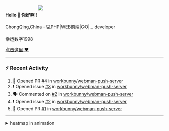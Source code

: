 
<img align="right" width="400" src="https://github-readme-stats.vercel.app/api?username=sunsgneayo&show_icons=true&text_color=24292e&bg_color=f7f4ed&hide_title=false" />


#### Hello 👋 你好啊！

ChongQing,China・💻PHP|WEB前端|GO|... developer 

幸运数字1998

[点击这里 :heart:](https://github.com/sunsgneayo)


---

### :zap: Recent Activity
<!--START_SECTION:activity-->
1. 💪 Opened PR [#4](https://github.com/workbunny/webman-push-server/pull/4) in [workbunny/webman-push-server](https://github.com/workbunny/webman-push-server)
2. ❗️ Opened issue [#3](https://github.com/workbunny/webman-push-server/issues/3) in [workbunny/webman-push-server](https://github.com/workbunny/webman-push-server)
3. 🗣 Commented on [#2](https://github.com/workbunny/webman-push-server/issues/2) in [workbunny/webman-push-server](https://github.com/workbunny/webman-push-server)
4. ❗️ Opened issue [#2](https://github.com/workbunny/webman-push-server/issues/2) in [workbunny/webman-push-server](https://github.com/workbunny/webman-push-server)
5. 💪 Opened PR [#1](https://github.com/workbunny/webman-push-server/pull/1) in [workbunny/webman-push-server](https://github.com/workbunny/webman-push-server)
<!--END_SECTION:activity-->

---


<details>
<summary> heatmap in animation</summary>

[![github contribution grid snake animation](https://raw.githubusercontent.com/sunsgneayo/sunsgneayo/input/github-contribution-grid-snake.svg)](https://github.com/sunsgneayo)

</details>


<!--
 <details>

  <summary>contributions in 3D</summary>

 ![](https://raw.githubusercontent.com/sunsgneayo/sunsgneayo/profile-3d-contrib/profile-green.svg#gh-light-mode-only)
  ![](https://raw.githubusercontent.com/sunsgneayo/sunsgneayo/profile-3d-contrib/profile-night-green.svg#gh-dark-mode-only)

 </details>
 </p>
-->

